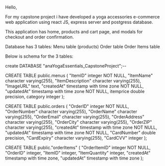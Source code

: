 
Hello,

For my capstone project i have developed a yoga accessories e-commerce web application using react JS, express server and postgress database.

This application has home, products and cart page, and modals for checkout and order confirmation.

Database has 3 tables:
Menu table (products)
Order table
Order Items table

Below is schema for the 3 tables:

create DATABASE   "anaYogaEssentials_CapstoneProject";--

CREATE TABLE public.menus (
    "ItemID" integer NOT NULL,
    "ItemName" character varying(255),
    "ItemDescription" character varying(255),
    "ImageURL" text,
    "createdAt" timestamp with time zone NOT NULL,
    "updatedAt" timestamp with time zone NOT NULL,
    itemprice double precision,
    category integer
);

CREATE TABLE public.orders (
    "OrderID" integer NOT NULL,
    "OrderNumber" character varying(255),
    "OrderName" character varying(255),
    "OrderEmail" character varying(255),
    "OrderAddress" character varying(255),
    "OrderCity" character varying(255),
    "OrderZIP" character varying(255),
    "createdAt" timestamp with time zone NOT NULL,
    "updatedAt" timestamp with time zone NOT NULL,
    "CardNumber" double precision,
    "CardExpiry" character varying(255),
    "CardCVV" integer
);

CREATE TABLE public."orderItems" (
    "OrderItemID" integer NOT NULL,
    "OrderID" integer,
    "ItemID" integer,
    "ItemQuantity" integer,
    "createdAt" timestamp with time zone,
    "updatedAt" timestamp with time zone
);